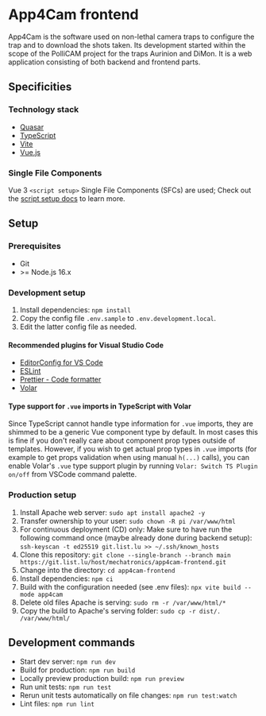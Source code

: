 # App4Cam frontend

App4Cam is the software used on non-lethal camera traps to configure the trap and to download the shots taken.
Its development started within the scope of the PolliCAM project for the traps Aurinion and DiMon.
It is a web application consisting of both backend and frontend parts.

## Specificities

### Technology stack

- [Quasar](https://quasar.dev/)
- [TypeScript](https://www.typescriptlang.org/)
- [Vite](https://vitejs.dev/)
- [Vue.js](https://vuejs.org/)

### Single File Components

Vue 3 `<script setup>` Single File Components (SFCs) are used; Check out the [script setup docs](https://vuejs.org/api/sfc-script-setup.html#sfc-script-setup) to learn more.

## Setup

### Prerequisites

- Git
- \>= Node.js 16.x

### Development setup

1. Install dependencies: `npm install`
2. Copy the config file `.env.sample` to `.env.development.local`.
3. Edit the latter config file as needed.

#### Recommended plugins for Visual Studio Code

- [EditorConfig for VS Code](https://marketplace.visualstudio.com/items?itemName=EditorConfig.EditorConfig)
- [ESLint](https://marketplace.visualstudio.com/items?itemName=dbaeumer.vscode-eslint)
- [Prettier - Code formatter](https://marketplace.visualstudio.com/items?itemName=esbenp.prettier-vscode)
- [Volar](https://marketplace.visualstudio.com/items?itemName=johnsoncodehk.volar)

#### Type support for `.vue` imports in TypeScript with Volar

Since TypeScript cannot handle type information for `.vue` imports, they are shimmed to be a generic Vue component type by default. In most cases this is fine if you don't really care about component prop types outside of templates. However, if you wish to get actual prop types in `.vue` imports (for example to get props validation when using manual `h(...)` calls), you can enable Volar's `.vue` type support plugin by running `Volar: Switch TS Plugin on/off` from VSCode command palette.

### Production setup

1. Install Apache web server: `sudo apt install apache2 -y`
2. Transfer ownership to your user: `sudo chown -R pi /var/www/html`
3. For continuous deployment (CD) only: Make sure to have run the following command once (maybe already done during backend setup): `ssh-keyscan -t ed25519 git.list.lu >> ~/.ssh/known_hosts`
4. Clone this repository: `git clone --single-branch --branch main https://git.list.lu/host/mechatronics/app4cam-frontend.git`
5. Change into the directory: `cd app4cam-frontend`
6. Install dependencies: `npm ci`
7. Build with the configuration needed (see .env files): `npx vite build --mode app4cam`
8. Delete old files Apache is serving: `sudo rm -r /var/www/html/*`
9. Copy the build to Apache's serving folder: `sudo cp -r dist/. /var/www/html/`

## Development commands

- Start dev server: `npm run dev`
- Build for production: `npm run build`
- Locally preview production build: `npm run preview`
- Run unit tests: `npm run test`
- Rerun unit tests automatically on file changes: `npm run test:watch`
- Lint files: `npm run lint`
